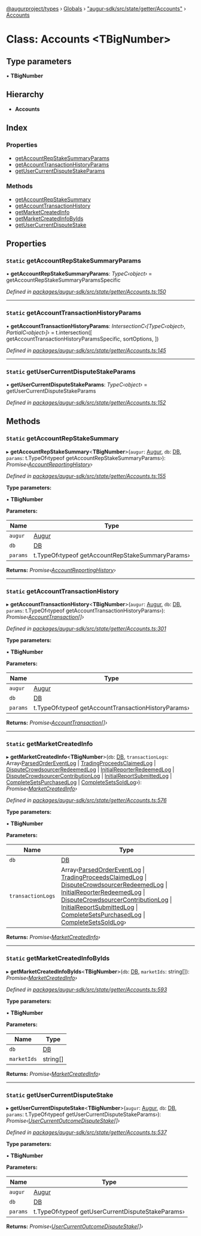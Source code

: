 [@augurproject/types](../README.md) › [Globals](../globals.md) › ["augur-sdk/src/state/getter/Accounts"](../modules/_augur_sdk_src_state_getter_accounts_.md) › [Accounts](_augur_sdk_src_state_getter_accounts_.accounts.md)

# Class: Accounts <**TBigNumber**>

## Type parameters

▪ **TBigNumber**

## Hierarchy

* **Accounts**

## Index

### Properties

* [getAccountRepStakeSummaryParams](_augur_sdk_src_state_getter_accounts_.accounts.md#static-getaccountrepstakesummaryparams)
* [getAccountTransactionHistoryParams](_augur_sdk_src_state_getter_accounts_.accounts.md#static-getaccounttransactionhistoryparams)
* [getUserCurrentDisputeStakeParams](_augur_sdk_src_state_getter_accounts_.accounts.md#static-getusercurrentdisputestakeparams)

### Methods

* [getAccountRepStakeSummary](_augur_sdk_src_state_getter_accounts_.accounts.md#static-getaccountrepstakesummary)
* [getAccountTransactionHistory](_augur_sdk_src_state_getter_accounts_.accounts.md#static-getaccounttransactionhistory)
* [getMarketCreatedInfo](_augur_sdk_src_state_getter_accounts_.accounts.md#static-getmarketcreatedinfo)
* [getMarketCreatedInfoByIds](_augur_sdk_src_state_getter_accounts_.accounts.md#static-getmarketcreatedinfobyids)
* [getUserCurrentDisputeStake](_augur_sdk_src_state_getter_accounts_.accounts.md#static-getusercurrentdisputestake)

## Properties

### `Static` getAccountRepStakeSummaryParams

▪ **getAccountRepStakeSummaryParams**: *TypeC‹object›* = getAccountRepStakeSummaryParamsSpecific

*Defined in [packages/augur-sdk/src/state/getter/Accounts.ts:150](https://github.com/AugurProject/augur/blob/69c4be52bf/packages/augur-sdk/src/state/getter/Accounts.ts#L150)*

___

### `Static` getAccountTransactionHistoryParams

▪ **getAccountTransactionHistoryParams**: *IntersectionC‹[TypeC‹object›, PartialC‹object›]›* = t.intersection([
    getAccountTransactionHistoryParamsSpecific,
    sortOptions,
  ])

*Defined in [packages/augur-sdk/src/state/getter/Accounts.ts:145](https://github.com/AugurProject/augur/blob/69c4be52bf/packages/augur-sdk/src/state/getter/Accounts.ts#L145)*

___

### `Static` getUserCurrentDisputeStakeParams

▪ **getUserCurrentDisputeStakeParams**: *TypeC‹object›* = getUserCurrentDisputeStakeParams

*Defined in [packages/augur-sdk/src/state/getter/Accounts.ts:152](https://github.com/AugurProject/augur/blob/69c4be52bf/packages/augur-sdk/src/state/getter/Accounts.ts#L152)*

## Methods

### `Static` getAccountRepStakeSummary

▸ **getAccountRepStakeSummary**<**TBigNumber**>(`augur`: [Augur](_augur_sdk_src_augur_.augur.md), `db`: [DB](_augur_sdk_src_state_db_db_.db.md), `params`: t.TypeOf‹typeof getAccountRepStakeSummaryParams›): *Promise‹[AccountReportingHistory](../interfaces/_augur_sdk_src_state_getter_accounts_.accountreportinghistory.md)›*

*Defined in [packages/augur-sdk/src/state/getter/Accounts.ts:155](https://github.com/AugurProject/augur/blob/69c4be52bf/packages/augur-sdk/src/state/getter/Accounts.ts#L155)*

**Type parameters:**

▪ **TBigNumber**

**Parameters:**

Name | Type |
------ | ------ |
`augur` | [Augur](_augur_sdk_src_augur_.augur.md) |
`db` | [DB](_augur_sdk_src_state_db_db_.db.md) |
`params` | t.TypeOf‹typeof getAccountRepStakeSummaryParams› |

**Returns:** *Promise‹[AccountReportingHistory](../interfaces/_augur_sdk_src_state_getter_accounts_.accountreportinghistory.md)›*

___

### `Static` getAccountTransactionHistory

▸ **getAccountTransactionHistory**<**TBigNumber**>(`augur`: [Augur](_augur_sdk_src_augur_.augur.md), `db`: [DB](_augur_sdk_src_state_db_db_.db.md), `params`: t.TypeOf‹typeof getAccountTransactionHistoryParams›): *Promise‹[AccountTransaction](../interfaces/_augur_sdk_src_state_getter_accounts_.accounttransaction.md)[]›*

*Defined in [packages/augur-sdk/src/state/getter/Accounts.ts:301](https://github.com/AugurProject/augur/blob/69c4be52bf/packages/augur-sdk/src/state/getter/Accounts.ts#L301)*

**Type parameters:**

▪ **TBigNumber**

**Parameters:**

Name | Type |
------ | ------ |
`augur` | [Augur](_augur_sdk_src_augur_.augur.md) |
`db` | [DB](_augur_sdk_src_state_db_db_.db.md) |
`params` | t.TypeOf‹typeof getAccountTransactionHistoryParams› |

**Returns:** *Promise‹[AccountTransaction](../interfaces/_augur_sdk_src_state_getter_accounts_.accounttransaction.md)[]›*

___

### `Static` getMarketCreatedInfo

▸ **getMarketCreatedInfo**<**TBigNumber**>(`db`: [DB](_augur_sdk_src_state_db_db_.db.md), `transactionLogs`: Array‹[ParsedOrderEventLog](../interfaces/_augur_sdk_src_state_logs_types_.parsedordereventlog.md) | [TradingProceedsClaimedLog](../interfaces/_augur_sdk_src_state_logs_types_.tradingproceedsclaimedlog.md) | [DisputeCrowdsourcerRedeemedLog](../interfaces/_augur_sdk_src_state_logs_types_.disputecrowdsourcerredeemedlog.md) | [InitialReporterRedeemedLog](../interfaces/_augur_sdk_src_state_logs_types_.initialreporterredeemedlog.md) | [DisputeCrowdsourcerContributionLog](../interfaces/_augur_sdk_src_state_logs_types_.disputecrowdsourcercontributionlog.md) | [InitialReportSubmittedLog](../interfaces/_augur_sdk_src_state_logs_types_.initialreportsubmittedlog.md) | [CompleteSetsPurchasedLog](../interfaces/_augur_sdk_src_state_logs_types_.completesetspurchasedlog.md) | [CompleteSetsSoldLog](../interfaces/_augur_sdk_src_state_logs_types_.completesetssoldlog.md)›): *Promise‹[MarketCreatedInfo](../interfaces/_augur_sdk_src_state_getter_accounts_.marketcreatedinfo.md)›*

*Defined in [packages/augur-sdk/src/state/getter/Accounts.ts:576](https://github.com/AugurProject/augur/blob/69c4be52bf/packages/augur-sdk/src/state/getter/Accounts.ts#L576)*

**Type parameters:**

▪ **TBigNumber**

**Parameters:**

Name | Type |
------ | ------ |
`db` | [DB](_augur_sdk_src_state_db_db_.db.md) |
`transactionLogs` | Array‹[ParsedOrderEventLog](../interfaces/_augur_sdk_src_state_logs_types_.parsedordereventlog.md) &#124; [TradingProceedsClaimedLog](../interfaces/_augur_sdk_src_state_logs_types_.tradingproceedsclaimedlog.md) &#124; [DisputeCrowdsourcerRedeemedLog](../interfaces/_augur_sdk_src_state_logs_types_.disputecrowdsourcerredeemedlog.md) &#124; [InitialReporterRedeemedLog](../interfaces/_augur_sdk_src_state_logs_types_.initialreporterredeemedlog.md) &#124; [DisputeCrowdsourcerContributionLog](../interfaces/_augur_sdk_src_state_logs_types_.disputecrowdsourcercontributionlog.md) &#124; [InitialReportSubmittedLog](../interfaces/_augur_sdk_src_state_logs_types_.initialreportsubmittedlog.md) &#124; [CompleteSetsPurchasedLog](../interfaces/_augur_sdk_src_state_logs_types_.completesetspurchasedlog.md) &#124; [CompleteSetsSoldLog](../interfaces/_augur_sdk_src_state_logs_types_.completesetssoldlog.md)› |

**Returns:** *Promise‹[MarketCreatedInfo](../interfaces/_augur_sdk_src_state_getter_accounts_.marketcreatedinfo.md)›*

___

### `Static` getMarketCreatedInfoByIds

▸ **getMarketCreatedInfoByIds**<**TBigNumber**>(`db`: [DB](_augur_sdk_src_state_db_db_.db.md), `marketIds`: string[]): *Promise‹[MarketCreatedInfo](../interfaces/_augur_sdk_src_state_getter_accounts_.marketcreatedinfo.md)›*

*Defined in [packages/augur-sdk/src/state/getter/Accounts.ts:593](https://github.com/AugurProject/augur/blob/69c4be52bf/packages/augur-sdk/src/state/getter/Accounts.ts#L593)*

**Type parameters:**

▪ **TBigNumber**

**Parameters:**

Name | Type |
------ | ------ |
`db` | [DB](_augur_sdk_src_state_db_db_.db.md) |
`marketIds` | string[] |

**Returns:** *Promise‹[MarketCreatedInfo](../interfaces/_augur_sdk_src_state_getter_accounts_.marketcreatedinfo.md)›*

___

### `Static` getUserCurrentDisputeStake

▸ **getUserCurrentDisputeStake**<**TBigNumber**>(`augur`: [Augur](_augur_sdk_src_augur_.augur.md), `db`: [DB](_augur_sdk_src_state_db_db_.db.md), `params`: t.TypeOf‹typeof getUserCurrentDisputeStakeParams›): *Promise‹[UserCurrentOutcomeDisputeStake](../interfaces/_augur_sdk_src_state_getter_accounts_.usercurrentoutcomedisputestake.md)[]›*

*Defined in [packages/augur-sdk/src/state/getter/Accounts.ts:537](https://github.com/AugurProject/augur/blob/69c4be52bf/packages/augur-sdk/src/state/getter/Accounts.ts#L537)*

**Type parameters:**

▪ **TBigNumber**

**Parameters:**

Name | Type |
------ | ------ |
`augur` | [Augur](_augur_sdk_src_augur_.augur.md) |
`db` | [DB](_augur_sdk_src_state_db_db_.db.md) |
`params` | t.TypeOf‹typeof getUserCurrentDisputeStakeParams› |

**Returns:** *Promise‹[UserCurrentOutcomeDisputeStake](../interfaces/_augur_sdk_src_state_getter_accounts_.usercurrentoutcomedisputestake.md)[]›*
